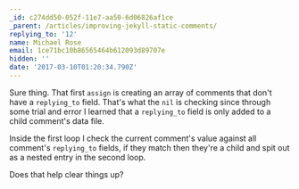 ```yaml
---
_id: c274dd50-052f-11e7-aa50-6d06826af1ce
_parent: /articles/improving-jekyll-static-comments/
replying_to: '12'
name: Michael Rose
email: 1ce71bc10b86565464b612093d89707e
hidden: ''
date: '2017-03-10T01:20:34.790Z'
---
```


Sure thing. That first `assign` is creating an array of comments that don't have a `replying_to` field. That's what the `nil` is checking since through some trial and error I learned that a `replying_to` field is only added to a child comment's data file.

Inside the first loop I check the current comment's value against all comment's `replying_to` fields, if they match then they're a child and spit out as a nested entry in the second loop.

Does that help clear things up?
